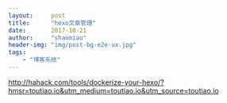 ```yaml
---
layout:     post
title:      "hexo文章管理"
date:       2017-10-21
author:     "shaomiao"
header-img: "img/post-bg-e2e-ux.jpg"
tags:
    - "博客系统"
---
```

http://hahack.com/tools/dockerize-your-hexo/?hmsr=toutiao.io&utm_medium=toutiao.io&utm_source=toutiao.io

